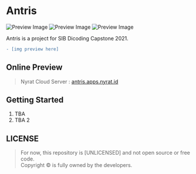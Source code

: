 # Antris

![Preview Image](https://img.shields.io/github/last-commit/theskinnyrat/antris?style=flat-square)
![Preview Image](https://img.shields.io/github/languages/count/theskinnyrat/antris?style=flat-square)
![Preview Image](https://img.shields.io/github/languages/top/theskinnyrat/antris?style=flat-square)

Antris is a project for SIB Dicoding Capstone 2021.
<!-- > ![Preview Image](https://github.com/theskinnyrat/si-warung-makan/raw/master/preview.png) -->

```diff
- [img preview here]
```

## Online Preview

> Nyrat Cloud Server : [antris.apps.nyrat.id](https://antris.apps.nyrat.id/)

## Getting Started

1. TBA
2. TBA 2

## LICENSE

> For now, this repository is [UNLICENSED] and not open source or free code. \
> Copyright &copy; is fully owned by the developers.
